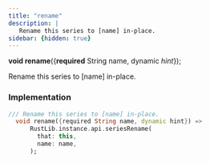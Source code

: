 ```yaml
---
title: "rename"
description: |
   Rename this series to [name] in-place.
sidebar: {hidden: true}
---
```

<span class="dart-code"><strong>void rename</strong>({<span class="nobr"><strong>required</strong> String name</span>, <span class="nobr">dynamic <i>hint</i></span>});</span>

 Rename this series to [name] in-place.
### Implementation
```dart
/// Rename this series to [name] in-place.
  void rename({required String name, dynamic hint}) =>
      RustLib.instance.api.seriesRename(
        that: this,
        name: name,
      );
```

[void]: #
[dynamic]: #